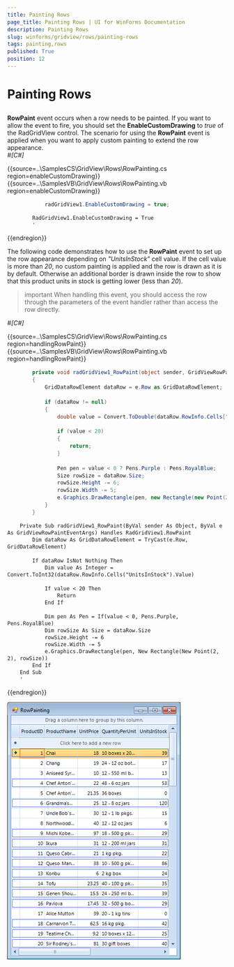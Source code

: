 ```yaml
---
title: Painting Rows
page_title: Painting Rows | UI for WinForms Documentation
description: Painting Rows
slug: winforms/gridview/rows/painting-rows
tags: painting,rows
published: True
position: 12
---
```


# Painting Rows



## 

__RowPaint__ event occurs when a row needs to be painted. If you want to allow the event to fire, you should set
      	the __EnableCustomDrawing__ to *true* of the RadGridView control. The scenario for using
      	the __RowPaint__ event is applied when you want to apply custom painting to extend the row appearance.  
      #_[C#]_

	



{{source=..\SamplesCS\GridView\Rows\RowPainting.cs region=enableCustomDrawing}} 
{{source=..\SamplesVB\GridView\Rows\RowPainting.vb region=enableCustomDrawing}} 

````C#
            radGridView1.EnableCustomDrawing = true;
````
````VB.NET
        RadGridView1.EnableCustomDrawing = True
        '
````

{{endregion}} 




The following code demonstrates how to use the __RowPaint__ event to set up the row appearance depending
        	on *"UnitsInStock"* cell value. If the cell value is more than *20*, no 
        	custom painting is applied and the row is drawn as it is by default. Otherwise an additional border is drawn inside the row 
        	to show that this product units in stock is getting lower (less than *20*).
        

>important When handling this event, you should access the row through the parameters of the event handler rather than access the row directly.
>
#_[C#]_

	



{{source=..\SamplesCS\GridView\Rows\RowPainting.cs region=handlingRowPaint}} 
{{source=..\SamplesVB\GridView\Rows\RowPainting.vb region=handlingRowPaint}} 

````C#
        private void radGridView1_RowPaint(object sender, GridViewRowPaintEventArgs e)
        {
            GridDataRowElement dataRow = e.Row as GridDataRowElement;

            if (dataRow != null)
            {
                double value = Convert.ToDouble(dataRow.RowInfo.Cells["UnitsInStock"].Value);

                if (value < 20)
                {
                    return;
                }

                Pen pen = value < 0 ? Pens.Purple : Pens.RoyalBlue;
                Size rowSize = dataRow.Size;
                rowSize.Height -= 6;
                rowSize.Width -= 5;
                e.Graphics.DrawRectangle(pen, new Rectangle(new Point(2, 2), rowSize));
            }
        }
````
````VB.NET
    Private Sub radGridView1_RowPaint(ByVal sender As Object, ByVal e As GridViewRowPaintEventArgs) Handles RadGridView1.RowPaint
        Dim dataRow As GridDataRowElement = TryCast(e.Row, GridDataRowElement)

        If dataRow IsNot Nothing Then
            Dim value As Integer = Convert.ToInt32(dataRow.RowInfo.Cells("UnitsInStock").Value)

            If value < 20 Then
                Return
            End If

            Dim pen As Pen = If(value < 0, Pens.Purple, Pens.RoyalBlue)
            Dim rowSize As Size = dataRow.Size
            rowSize.Height -= 6
            rowSize.Width -= 5
            e.Graphics.DrawRectangle(pen, New Rectangle(New Point(2, 2), rowSize))
        End If
    End Sub
    '
````

{{endregion}} 


![gridview-rows-painting-rows 001](images/gridview-rows-painting-rows001.png)

